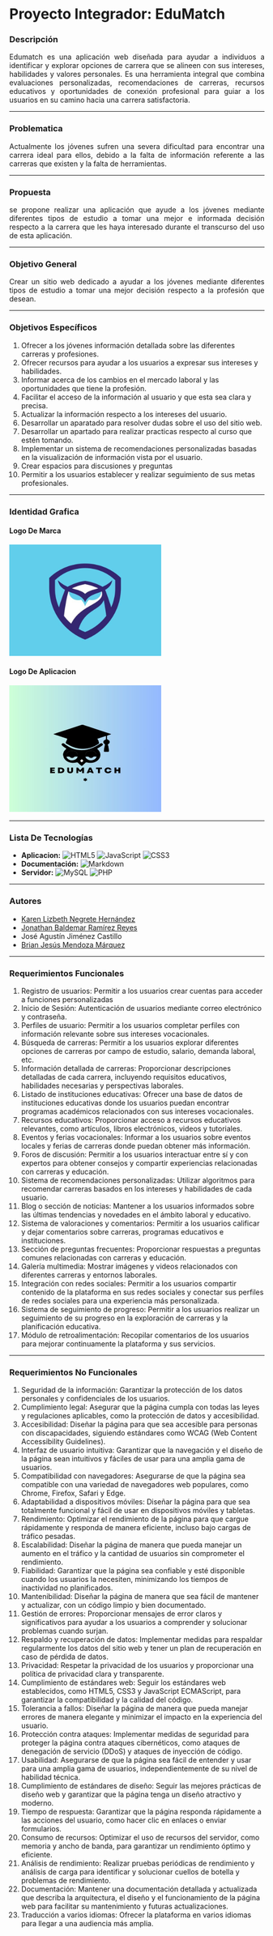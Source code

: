 # Proyecto Integrador: EduMatch

### Descripción
<p align="justify">
  Edumatch es una aplicación web diseñada para ayudar a individuos a identificar y explorar opciones de carrera que se alineen con sus intereses, habilidades y valores personales. Es una herramienta integral que combina evaluaciones personalizadas, recomendaciones de carreras, recursos educativos y oportunidades de conexión profesional para guiar a los usuarios en su camino hacia una carrera satisfactoria.
</p>

---

### Problematica
<p align="justify">
  Actualmente los jóvenes sufren una severa dificultad para encontrar una carrera ideal para ellos, debido a la falta de información referente a las carreras que existen y la falta de herramientas.
</p>

---

### Propuesta
<p align="justify">
  se propone realizar una aplicación que ayude a los jóvenes mediante diferentes tipos de estudio a tomar una mejor e informada decisión respecto a la carrera que les haya interesado durante el transcurso del uso de esta aplicación.
</p>

---

### Objetivo General
<p align="justify">
  Crear un sitio web dedicado a ayudar a los jóvenes mediante diferentes tipos de estudio a tomar una mejor decisión respecto a la profesión que desean.  
</p>

---

### Objetivos Específicos
1.	Ofrecer a los jóvenes información detallada sobre las diferentes carreras y profesiones.
2.	Ofrecer recursos para ayudar a los usuarios a expresar sus intereses y habilidades.
3.	Informar acerca de los cambios en el mercado laboral y las oportunidades que tiene la profesión.
4.	Facilitar el acceso de la información al usuario y que esta sea clara y precisa.
5.	Actualizar la información   respecto a los intereses del usuario.
6.	Desarrollar un aparatado para resolver dudas sobre el uso del sitio web.
7.	Desarrollar un apartado para realizar practicas respecto al curso que estén tomando.
8.	 Implementar un sistema de recomendaciones personalizadas basadas en la visualización de información vista por el usuario.
9.	Crear espacios para discusiones y preguntas
10.	Permitir a los usuarios establecer y realizar seguimiento de sus metas profesionales.

---

### Identidad Grafica  

#### Logo De Marca
<img src="https://github.com/Jon-ram/EduMatch/blob/main/Logo_De_Marca.jpg" style="width:300px ; height:220px ;"/>

#### Logo De Aplicacion 
<img src="https://github.com/Jon-ram/EduMatch/blob/main/Logo_EduMatch.jpg" style="width:300px ; height:250px ;"/>

---
### Lista De Tecnologías
- **Aplicacion:** ![HTML5](https://img.shields.io/badge/html5-%23E34F26.svg?style=for-the-badge&logo=html5&logoColor=white) ![JavaScript](https://img.shields.io/badge/javascript-%23323330.svg?style=for-the-badge&logo=javascript&logoColor=%23F7DF1E) ![CSS3](https://img.shields.io/badge/css3-%231572B6.svg?style=for-the-badge&logo=css3&logoColor=white)
- **Documentación:** ![Markdown](https://img.shields.io/badge/markdown-%23000000.svg?style=for-the-badge&logo=markdown&logoColor=white)
- **Servidor:** ![MySQL](https://img.shields.io/badge/mysql-4479A1.svg?style=for-the-badge&logo=mysql&logoColor=white) ![PHP](https://img.shields.io/badge/php-%23777BB4.svg?style=for-the-badge&logo=php&logoColor=white)

---
### Autores
- [Karen Lizbeth Negrete Hernández](https://github.com/karenNegrete06)
- [Jonathan Baldemar Ramírez Reyes](https://github.com/Jon-ram) 
- José Agustín Jiménez Castillo 
- [Brian Jesús Mendoza Márquez](https://github.com/BR1ANJ3Sus3B)

---
### Requerimientos Funcionales
1. Registro de usuarios: Permitir a los usuarios crear cuentas para acceder a funciones personalizadas
2. Inicio de Sesión: Autenticación de usuarios mediante correo electrónico y contraseña.
3. Perfiles de usuario: Permitir a los usuarios completar perfiles con información relevante sobre sus intereses vocacionales.
4. Búsqueda de carreras: Permitir a los usuarios explorar diferentes opciones de carreras por campo de estudio, salario, demanda laboral, etc.
6. Información detallada de carreras: Proporcionar descripciones detalladas de cada carrera, incluyendo requisitos educativos, habilidades necesarias y perspectivas laborales.
7. Listado de instituciones educativas: Ofrecer una base de datos de instituciones educativas donde los usuarios puedan encontrar programas académicos relacionados con sus intereses vocacionales.
8. Recursos educativos: Proporcionar acceso a recursos educativos relevantes, como artículos, libros electrónicos, videos y tutoriales.
9. Eventos y ferias vocacionales: Informar a los usuarios sobre eventos locales y ferias de carreras donde puedan obtener más información.
10. Foros de discusión: Permitir a los usuarios interactuar entre sí y con expertos para obtener consejos y compartir experiencias relacionadas con carreras y educación.
11. Sistema de recomendaciones personalizadas: Utilizar algoritmos para recomendar carreras basados en los intereses y habilidades de cada usuario.
12. Blog o sección de noticias: Mantener a los usuarios informados sobre las últimas tendencias y novedades en el ámbito laboral y educativo.
13. Sistema de valoraciones y comentarios: Permitir a los usuarios calificar y dejar comentarios sobre carreras, programas educativos e instituciones.
14. Sección de preguntas frecuentes: Proporcionar respuestas a preguntas comunes relacionadas con carreras y educación.
15. Galería multimedia: Mostrar imágenes y videos relacionados con diferentes carreras y entornos laborales.
16. Integración con redes sociales: Permitir a los usuarios compartir contenido de la plataforma en sus redes sociales y conectar sus perfiles de redes sociales para una experiencia más personalizada.
17. Sistema de seguimiento de progreso: Permitir a los usuarios realizar un seguimiento de su progreso en la exploración de carreras y la planificación educativa.
18. Módulo de retroalimentación: Recopilar comentarios de los usuarios para mejorar continuamente la plataforma y sus servicios.

---

### Requerimientos No Funcionales 

1. Seguridad de la información: Garantizar la protección de los datos personales y confidenciales de los usuarios.
2. Cumplimiento legal: Asegurar que la página cumpla con todas las leyes y regulaciones aplicables, como la protección de datos y accesibilidad.
3. Accesibilidad: Diseñar la página para que sea accesible para personas con discapacidades, siguiendo estándares como WCAG (Web Content Accessibility Guidelines).
4. Interfaz de usuario intuitiva: Garantizar que la navegación y el diseño de la página sean intuitivos y fáciles de usar para una amplia gama de usuarios.
5. Compatibilidad con navegadores: Asegurarse de que la página sea compatible con una variedad de navegadores web populares, como Chrome, Firefox, Safari y Edge.
6. Adaptabilidad a dispositivos móviles: Diseñar la página para que sea totalmente funcional y fácil de usar en dispositivos móviles y tabletas.
7. Rendimiento: Optimizar el rendimiento de la página para que cargue rápidamente y responda de manera eficiente, incluso bajo cargas de tráfico pesadas.
8. Escalabilidad: Diseñar la página de manera que pueda manejar un aumento en el tráfico y la cantidad de usuarios sin comprometer el rendimiento.
9. Fiabilidad: Garantizar que la página sea confiable y esté disponible cuando los usuarios la necesiten, minimizando los tiempos de inactividad no planificados.
10. Mantenibilidad: Diseñar la página de manera que sea fácil de mantener y actualizar, con un código limpio y bien documentado.
11. Gestión de errores: Proporcionar mensajes de error claros y significativos para ayudar a los usuarios a comprender y solucionar problemas cuando surjan.
12. Respaldo y recuperación de datos: Implementar medidas para respaldar regularmente los datos del sitio web y tener un plan de recuperación en caso de pérdida de datos.
15. Privacidad: Respetar la privacidad de los usuarios y proporcionar una política de privacidad clara y transparente.
16. Cumplimiento de estándares web: Seguir los estándares web establecidos, como HTML5, CSS3 y JavaScript ECMAScript, para garantizar la compatibilidad y la calidad del código.
17. Tolerancia a fallos: Diseñar la página de manera que pueda manejar errores de manera elegante y minimizar el impacto en la experiencia del usuario.
18. Protección contra ataques: Implementar medidas de seguridad para proteger la página contra ataques cibernéticos, como ataques de denegación de servicio (DDoS) y ataques de inyección de código.
19. Usabilidad: Asegurarse de que la página sea fácil de entender y usar para una amplia gama de usuarios, independientemente de su nivel de habilidad técnica.
20. Cumplimiento de estándares de diseño: Seguir las mejores prácticas de diseño web y garantizar que la página tenga un diseño atractivo y moderno.
21. Tiempo de respuesta: Garantizar que la página responda rápidamente a las acciones del usuario, como hacer clic en enlaces o enviar formularios.
22. Consumo de recursos: Optimizar el uso de recursos del servidor, como memoria y ancho de banda, para garantizar un rendimiento óptimo y eficiente.
23. Análisis de rendimiento: Realizar pruebas periódicas de rendimiento y análisis de carga para identificar y solucionar cuellos de botella y problemas de rendimiento.
24. Documentación: Mantener una documentación detallada y actualizada que describa la arquitectura, el diseño y el funcionamiento de la página web para facilitar su mantenimiento y futuras actualizaciones.
25. Traducción a varios idiomas: Ofrecer la plataforma en varios idiomas para llegar a una audiencia más amplia.

  
